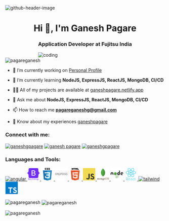 ![github-header-image](https://github.com/pagareganesh/pagareganesh/assets/80468200/526d3a73-d9b3-41d1-aee0-f2a73a4e60d5)


<h1 align="center">Hi 👋, I'm Ganesh Pagare</h1>
<h3 align="center">Application Developer at Fujitsu India</h3>

<img align="right" alt="coding" width="400" src="https://github.com/pagareganesh/pagareganesh/assets/80468200/5d179133-7e23-4b49-bdd2-4879a617b50e">

<p align="left"> <img src="https://komarev.com/ghpvc/?username=pagareganesh&label=Profile%20views&color=0e75b6&style=flat" alt="pagareganesh" /> </p>

- 🔭 I’m currently working on [Personal Profile](ganeshpagare.netlify.app)

- 🌱 I’m currently learning **NodeJS, ExpressJS, ReactJS, MongoDB, CI/CD**

- 👨‍💻 All of my projects are available at [ganeshpagare.netlify.app](ganeshpagare.netlify.app)

- 💬 Ask me about **NodeJS, ExpressJS, ReactJS, MongoDB, CI/CD**

- 📫 How to reach me **pagareganeshg@gmail.com**

- 📄 Know about my experiences [ganeshpagare]([ganeshpagare.netlify.app](https://ganeshpagare.netlify.app/))

<h3 align="left">Connect with me:</h3>
<p align="left">
<a href="https://twitter.com/ganeshgpagare" target="blank"><img align="center" src="https://raw.githubusercontent.com/rahuldkjain/github-profile-readme-generator/master/src/images/icons/Social/twitter.svg" alt="ganeshgpagare" height="30" width="40" /></a>
<a href="https://linkedin.com/in/ganesh-pagare-949332247" target="blank"><img align="center" src="https://raw.githubusercontent.com/rahuldkjain/github-profile-readme-generator/master/src/images/icons/Social/linked-in-alt.svg" alt="ganesh pagare" height="30" width="40" /></a>
<a href="https://instagram.com/ganeshgpagare" target="blank"><img align="center" src="https://raw.githubusercontent.com/rahuldkjain/github-profile-readme-generator/master/src/images/icons/Social/instagram.svg" alt="ganeshgpagare" height="30" width="40" /></a>
</p>

<h3 align="left">Languages and Tools:</h3>
<p align="left"> <a href="https://angular.io" target="_blank" rel="noreferrer"> <img src="https://angular.io/assets/images/logos/angular/angular.svg" alt="angular" width="40" height="40"/> </a> <a href="https://getbootstrap.com" target="_blank" rel="noreferrer"> <img src="https://raw.githubusercontent.com/devicons/devicon/master/icons/bootstrap/bootstrap-plain-wordmark.svg" alt="bootstrap" width="40" height="40"/> </a> <a href="https://www.w3schools.com/css/" target="_blank" rel="noreferrer"> <img src="https://raw.githubusercontent.com/devicons/devicon/master/icons/css3/css3-original-wordmark.svg" alt="css3" width="40" height="40"/> </a> <a href="https://expressjs.com" target="_blank" rel="noreferrer"> <img src="https://raw.githubusercontent.com/devicons/devicon/master/icons/express/express-original-wordmark.svg" alt="express" width="40" height="40"/> </a> <a href="https://www.w3.org/html/" target="_blank" rel="noreferrer"> <img src="https://raw.githubusercontent.com/devicons/devicon/master/icons/html5/html5-original-wordmark.svg" alt="html5" width="40" height="40"/> </a> <a href="https://developer.mozilla.org/en-US/docs/Web/JavaScript" target="_blank" rel="noreferrer"> <img src="https://raw.githubusercontent.com/devicons/devicon/master/icons/javascript/javascript-original.svg" alt="javascript" width="40" height="40"/> </a> <a href="https://www.mongodb.com/" target="_blank" rel="noreferrer"> <img src="https://raw.githubusercontent.com/devicons/devicon/master/icons/mongodb/mongodb-original-wordmark.svg" alt="mongodb" width="40" height="40"/> </a> <a href="https://nodejs.org" target="_blank" rel="noreferrer"> <img src="https://raw.githubusercontent.com/devicons/devicon/master/icons/nodejs/nodejs-original-wordmark.svg" alt="nodejs" width="40" height="40"/> </a> <a href="https://reactjs.org/" target="_blank" rel="noreferrer"> <img src="https://raw.githubusercontent.com/devicons/devicon/master/icons/react/react-original-wordmark.svg" alt="react" width="40" height="40"/> </a> <a href="https://tailwindcss.com/" target="_blank" rel="noreferrer"> <img src="https://www.vectorlogo.zone/logos/tailwindcss/tailwindcss-icon.svg" alt="tailwind" width="40" height="40"/> </a> <a href="https://www.typescriptlang.org/" target="_blank" rel="noreferrer"> <img src="https://raw.githubusercontent.com/devicons/devicon/master/icons/typescript/typescript-original.svg" alt="typescript" width="40" height="40"/> </a> </p>

<p><img align="left" src="https://github-readme-stats.vercel.app/api/top-langs?username=pagareganesh&show_icons=true&locale=en&layout=compact" alt="pagareganesh" /></p>

<p>&nbsp;<img align="center" src="https://github-readme-stats.vercel.app/api?username=pagareganesh&show_icons=true&locale=en" alt="pagareganesh" /></p>

<p><img align="center" src="https://github-readme-streak-stats.herokuapp.com/?user=pagareganesh&" alt="pagareganesh" /></p>
